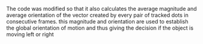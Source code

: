 The code was modified so that it also calculates the average magnitude and average orientation of the vector created by every pair of tracked dots in consecutive frames. this magnitude and orientation are used to establish the global orientation of motion and thus giving the decision if the object is moving left or right
